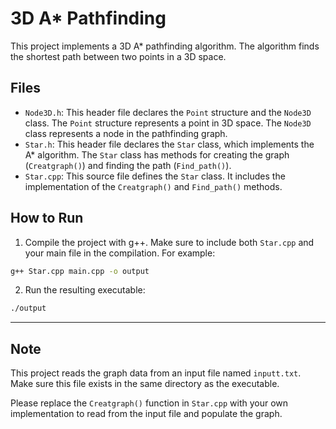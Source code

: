 # 3D A* Pathfinding

This project implements a 3D A* pathfinding algorithm. The algorithm finds the shortest path between two points in a 3D space.

## Files

- `Node3D.h`: This header file declares the `Point` structure and the `Node3D` class. The `Point` structure represents a point in 3D space. The `Node3D` class represents a node in the pathfinding graph.
- `Star.h`: This header file declares the `Star` class, which implements the A* algorithm. The `Star` class has methods for creating the graph (`Creatgraph()`) and finding the path (`Find_path()`).
- `Star.cpp`: This source file defines the `Star` class. It includes the implementation of the `Creatgraph()` and `Find_path()` methods.

## How to Run

1. Compile the project with g++. Make sure to include both `Star.cpp` and your main file in the compilation. For example:

```bash
g++ Star.cpp main.cpp -o output
```


2. Run the resulting executable:
```bash
./output
```

****

## Note

This project reads the graph data from an input file named `inputt.txt`. Make sure this file exists in the same directory as the executable.

Please replace the `Creatgraph()` function in `Star.cpp` with your own implementation to read from the input file and populate the graph.
